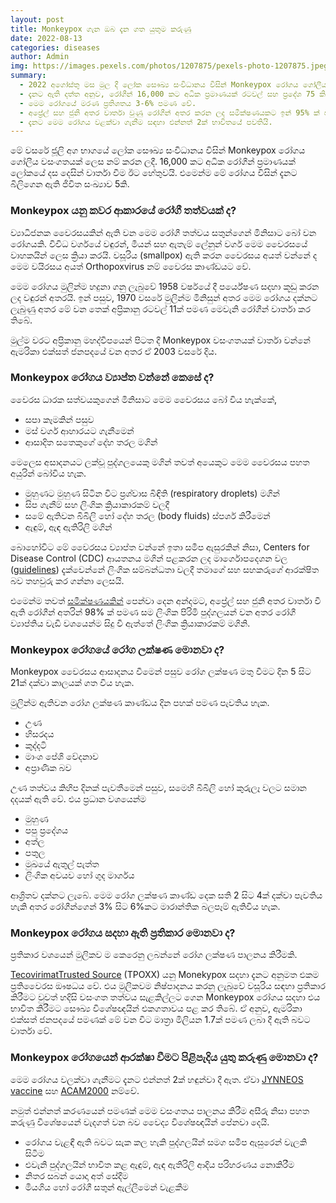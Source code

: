 ```yaml
---
layout: post
title: Monkeypox ගැන ඔබ දැන ගත යුතුම කරුණු
date: 2022-08-13
categories: diseases
author: Admin
img: https://images.pexels.com/photos/1207875/pexels-photo-1207875.jpeg?auto=compress&cs=tinysrgb&w=1260&h=750&dpr=1
summary:
  - 2022 අගෝස්තු මස මුල දී ලෝක සෞඛ්‍ය සංවිධානය විසින් Monkeypox රෝගය ගෝලීය හදිසි වසංගත තත්වයක් ලෙස නම් කරන ලදී.
  - දැනට ඇති දත්ත අනුව, රෝගීන් 16,000 කට අධික ප්‍රමාණයක් රටවල් සහ ප්‍රදේශ 75 කින් පමණ හඳුනාගෙන තිබේ.
  - මෙම රෝගයේ මරණ ප්‍රතිශතය 3-6% පමණ වේ.
  - අප්‍රේල් සහ ජුනි අතර වාර්තා වුණු රෝගීන් අතර කරන ලද සමීක්ෂණයකට ඉන් 95% ක් පමණ සමලිංගික ක්‍රියා වල නිරත පිරිමි පුද්ගලයින් වේ.
  - දැනට මෙම රෝගය වළක්වා ගැනීම සඳහා එන්නත් 2ක් භාවිතයේ පවතියි.
---
```


මේ වසරේ ජූලි අග භාගයේ ලෝක සෞඛ්‍ය සංවිධානය විසින් Monkeypox රෝගය ගෝලීය වසංගතයක් ලෙස නම් කරන ලදී. 16,000 කට අධික රෝගීන් ප්‍රමාණයක් ලෝකයේ දස දෙසින් වාර්තා වීම ඊට හේතුවයි. එමෙන්ම මේ රෝගය විසින් දැනට බිලිගෙන ඇති ජිවිත සංඛ්‍යාව 5කි.

### Monkeypox යනු කවර ආකාරයේ රෝගී තත්වයක් ද?

ව්‍යාධිජනක වෛරසයකින් ඇති වන මෙම රෝගී තත්වය සතුන්ගෙන් මිනිසාට බෝ වන රෝගයකි. විවිධ වර්ගයේ වඳුරන්, මීයන් සහ ඇතැම් ලේනුන් වර්ග මෙම වෛරසයේ වාහකයින් ලෙස ක්‍රියා කරයි. වසූරිය (smallpox) ඇති කරන වෛරසය අයත් වන්නේ ද මෙම වයිරසය අයත් Orthopoxvirus නම් වෛරස කාණ්ඩයට වේ.

මෙම රෝගය මුලින්ම හදුනා ගනු ලැබුවේ 1958 වර්ෂයේ දී පර්යේෂණ සදහා කූඩු කරන ලද වඳුරන් අතරයි. ඉන් පසුව, 1970 වසරේ මුලින්ම මිනිසුන් අතර මෙම රෝගය දක්නට ලැබුණු අතර මේ වන තෙක් අප්‍රිකානු රටවල් 11ක් පමණ මෙවැනි රෝගීන් වාර්තා කර තිබේ.

මුල්ම වරට අප්‍රිකානු මහද්වීපයෙන් පිටත දී Monkeypox වසංගතයක් වාර්තා වන්නේ ඇමරිකා එක්සත් ජනපදයේ වන අතර ඒ 2003 වසරේ දිය.

### Monkeypox රෝගය ව්‍යාප්ත වන්නේ කෙසේ ද?

වෛරස ධාරක සත්වයකුගෙන් මිනිසාට මෙම වෛරසය බෝ විය හැක්කේ,

- සපා කෑමකින් පසුව
- මස් වර්ග ආහාරයට ගැනීමෙන්
- ආසාදිත සතෙකුගේ දේහ තරල මගින්

මෙලෙස අසාදනයට ලක්වූ පුද්ගලයෙකු මගින් තවත් අයෙකුට මෙම වෛරසය පහත අයුරින් බෝවිය හැක.

- මුහුණට මුහුණ සිටින විට ප්‍රශ්වාස බිඳිති (respiratory droplets) මගින්
- සිප ගැනීම් සහ ලිංගික ක්‍රියාකාරකම් වලදී
- සමේ ඇතිවන බිබිලි හෝ දේහ තරල (body fluids) ස්පර්ශ කිරීමෙන්
- ඇඳුම්, ඇඳ ඇතිරිලි මගින්

බොහෝවිට මේ වෛරසය ව්‍යාප්ත වන්නේ ඉතා සමීප ඇසුරකින් නිසා, Centers for Disease Control (CDC) ආයතනය මගින් පළකරන ලද මාර්ගොපදෙශන වල ([guidelines](https://www.cdc.gov/poxvirus/monkeypox/sexualhealth/index.html)) දැක්වෙන්නේ ලිංගික සම්බන්ධතා වලදී තමාගේ සහ සහකරුගේ ආරක්ෂිත බව තහවුරු කර ගන්නා ලෙසයි.

එමෙන්ම තවත් [සමීක්ෂණයකින්](https://www.nejm.org/doi/full/10.1056/NEJMoa2207323) පෙන්වා දෙන අන්දමට, අප්‍රේල් සහ ජුනි අතර වාර්තා වී ඇති රෝගීන් අතරින් 98% ක් පමණ සම ලිංගික පිරිමි පුද්ගලයන් වන අතර රෝගී ව්‍යාප්තිය වැඩි වශයෙන්ම සිදු වී ඇත්තේ ලිංගික ක්‍රියාකාරකම් මගිනි.

### Monkeypox රෝගයේ රෝග ලක්ෂණ මොනවා ද?

Monkeypox වෛරසය ආසාදනය වීමෙන් පසුව රෝග ලක්ෂණ මතු වීමට දින 5 සිට 21ක් දක්වා කාලයක් ගත විය හැක.

මුලින්ම ඇතිවන රෝග ලක්ෂණ කාණ්ඩය දින පහක් පමණ පැවතිය හැක.

- උණ
- හිසරදය
- කුද්දටි
- මාංශ පේශි වේදනාව
- අප්‍රාණික බව

උණ තත්වය කිහිප දිනක් පැවතීමෙන් පසුව, සමෙහි බිබිලි හෝ කුරුලෑ වලට සමාන දදයක් ඇති වේ. එය ප්‍රධාන වශයෙන්ම

- මුහුණ
- පපු ප්‍රදේශය
- අත්ල
- පතුල
- මුඛයේ ඇතුල් පැත්ත
- ලිංගික අවයව හෝ ගුද මාර්ගය

ආශ්‍රිතව දක්නට ලැබේ. මෙම රෝග ලක්ෂණ කාණ්ඩ දෙක සති 2 සිට 4ක් දක්වා පැවතිය හැකි අතර රෝගීන්ගෙන් 3% සිට 6%කට මාරාන්තික බලපෑම් ඇතිවිය හැක.

### Monkeypox රෝගය සදහා ඇති ප්‍රතිකාර මොනවා ද?

ප්‍රතිකාර වශයෙන් මුලිකව ම කෙරෙනු ලබන්නේ රෝග ලක්ෂණ පාලනය කිරීමකි.

[TecovirimatTrusted Source](https://www.ncbi.nlm.nih.gov/pmc/articles/PMC6086581/) (TPOXX) යනු Monekypox සදහා දැනට අනුමත එකම ප්‍රතිවෛරස ඖෂධය වේ. එය මුලිකවම නිෂ්පාදනය කරනු ලැබුවේ වසූරිය සඳහා ප්‍රතිකාර කිරීමට වුවත් හදිසි වසංගත තත්වය සැළකිල්ලට ගෙන Monkeypox රෝගය සදහා එය භාවිත කිරීමට සෞඛ්‍ය විශේෂඥයින් එකගතාවය පළ කර තිබේ. ඒ අනුව, ඇමරිකා එක්සත් ජනපදයේ පමණක් මේ වන විට මාත්‍රා මිලියන 1.7ක් පමණ ලබා දී ඇති බවට වාර්තා වේ.

### Monkeypox රෝගයෙන් ආරක්ෂා වීමට පිළිපැදිය යුතු කරුණු මොනවා ද?

මෙම රෝගය වලක්වා ගැනීමට දැනට එන්නත් 2ක් හඳුන්වා දී ඇත. ඒවා [JYNNEOS vaccine](https://www.ncbi.nlm.nih.gov/pmc/articles/PMC9169520/) සහ [ACAM2000](https://www.ncbi.nlm.nih.gov/pmc/articles/PMC2880337/) නම්වේ.

නමුත් එන්නත් කරණයෙන් පමණක් මෙම වසංගතය පාලනය කිරීම අසීරු නිසා පහත කරුණු විශේෂයෙන් වැදගත් වන බව වෛද්‍ය විශේෂඥයින් පේනවා දෙයි.

- රෝගය වැළඳී ඇති බවට සැක කල හැකි පුද්ගලයින් සමග සමීප ඇසුරෙන් වැලකි සිටීම
- එවැනි පුද්ගලයින් භාවිත කළ ඇඳුම්, ඇඳ ඇතිරිලි ආදිය පරිහරණය නොකිරීම
- නිතර සබන් යොදා අත් සේදීම
- මියගිය හෝ රෝගී සතුන් ඇල්ලීමෙන් වැළකීම
